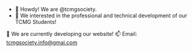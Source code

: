 - 👋 Howdy! We are @tcmgsociety. 
- 👀 We interested in the professional and technical development of our TCMG Students!


🌱 We are currently developing our website! 
📫 Email: tcmgsociety.info@gmai.com
